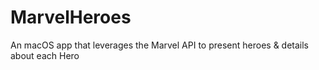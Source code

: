 # MarvelHeroes
An macOS app that leverages the Marvel API to present heroes &amp; details about each Hero

